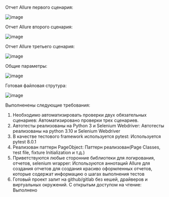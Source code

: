 
Отчет Allure первого сценария:

![image](https://github.com/timaholls/tensor_py_test/assets/118054902/b8b329cc-707a-44e2-8c50-7df4bbe3bb53)

Отчет Allure второго сценария:

![image](https://github.com/timaholls/tensor_py_test/assets/118054902/8ba513fe-d0ce-458f-86b6-ed91746c1a8e)

Отчет Allure третьего сценария:

![image](https://github.com/timaholls/tensor_py_test/assets/118054902/0f2ce316-5586-4bb7-8139-cf6c701568f3)

Общие параметры:

![image](https://github.com/timaholls/tensor_py_test/assets/118054902/53fb7cba-440e-4c3f-a5ac-5f75d93b6d5b)


Готовая файловая струтура:

![image](https://github.com/timaholls/tensor_py_test/assets/118054902/b37f84b7-e326-49b9-a54a-e3a791f1e70e)


Выполненены следующие требования:
1. Необходимо автоматизировать проверки двух обязательных сценариев:  Автоматизировано проверки трех сценариев.
2. Автотесты реализованы на Python 3 и Selenium Webdriver: Автотесты реализованы на python 3.10 и Selenium Webdriver
3. В качестве тестового framework используется pytest: Используется pytest 8.0.1
4. Реализован паттерн PageObject: Паттерн реализован(Page Classes, тest file, fixture Initialization и т.д.)
5. Приветствуются любые сторонние библиотеки для логирования, отчетов, selenium wrapper: Используются аннотаций Allure для создания отчетов для создания красиво оформленных отчетов, которые содержат информацию о шагах выполнения тестов
6. Готовый проект залит на github/gitlab без кешей, драйверов и виртуальных окружений. С открытым доступом на чтение: Выполнено
